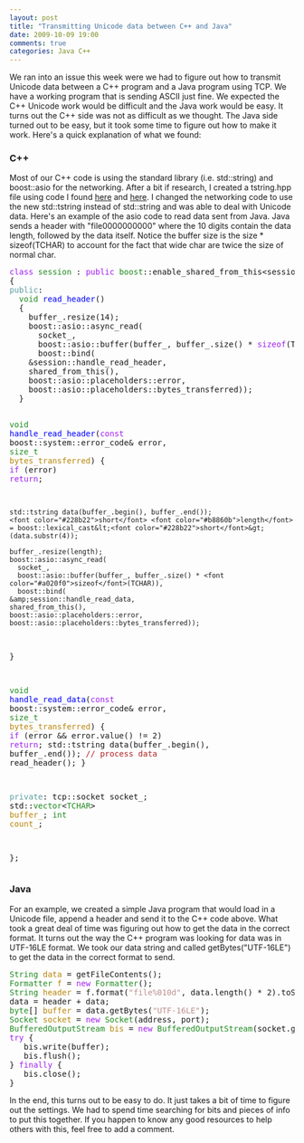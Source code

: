 ```yaml
---
layout: post
title: "Transmitting Unicode data between C++ and Java"
date: 2009-10-09 19:00
comments: true
categories: Java C++
---
```

We ran into an issue this week were we had to figure out how to transmit Unicode data between a C++ program and a Java program using TCP.  We have a working program that is sending ASCII just fine.  We expected the C++ Unicode work would be difficult and the Java work would be easy.  It turns out the C++ side was not as difficult as we thought.  The Java side turned out to be easy, but it took some time to figure out how to make it work.  Here's a quick explanation of what we found:

<h3>C++</h3>
<p>Most of our C++ code is using the standard library (i.e. std::string) and boost::asio for the networking.  After a bit if research, I created a tstring.hpp file using code I found <a href="http://www.rioki.org/2008/02/18/stdtstring/">here</a> and <a href="http://www.codeproject.com/KB/stl/upgradingstlappstounicode.aspx">here</a>.  I changed the networking code to use the new std::tstring instead of std::string and was able to deal with Unicode data.  Here's an example of the asio code to read data sent from Java.  Java sends a header with "file0000000000" where the 10 digits contain the data length, followed by the data itself.  Notice the buffer size is the size * sizeof(TCHAR) to account for the fact that wide char are twice the size of normal char.</p><pre><font color="#a020f0">class</font> <font color="#228b22">session</font> : <font color="#a020f0">public</font> <font color="#228b22">boost</font>::enable_shared_from_this&lt;session&gt;
{
<font color="#5f9ea0">public</font>:
  <font color="#228b22">void</font> <font color="#0000ff">read_header</font>()
  {
    buffer_.resize(14);
    boost::asio::async_read(
      socket_,
      boost::asio::buffer(buffer_, buffer_.size() * <font color="#a020f0">sizeof</font>(TCHAR)),
      boost::bind(
	&amp;session::handle_read_header, 
	shared_from_this(),
	boost::asio::placeholders::error,
	boost::asio::placeholders::bytes_transferred));
  }

  <font color="#228b22">void</font> <font color="#0000ff">handle_read_header</font>(<font color="#a020f0">const</font> boost::system::error_code&amp; error, <font color="#228b22">size_t</font> <font color="#b8860b">bytes_transferred</font>)
  {
    <font color="#a020f0">if</font> (error) <font color="#a020f0">return</font>;

    std::tstring data(buffer_.begin(), buffer_.end());
    <font color="#228b22">short</font> <font color="#b8860b">length</font> = boost::lexical_cast&lt;<font color="#228b22">short</font>&gt;(data.substr(4));

    buffer_.resize(length);
    boost::asio::async_read(
      socket_,
      boost::asio::buffer(buffer_, buffer_.size() * <font color="#a020f0">sizeof</font>(TCHAR)),
      boost::bind(
	&amp;session::handle_read_data, 
	shared_from_this(),
	boost::asio::placeholders::error,
	boost::asio::placeholders::bytes_transferred));
  }

  <font color="#228b22">void</font> <font color="#0000ff">handle_read_data</font>(<font color="#a020f0">const</font> boost::system::error_code&amp; error, <font color="#228b22">size_t</font> <font color="#b8860b">bytes_transferred</font>)
  {
    <font color="#a020f0">if</font> (error &amp;&amp; error.value() != 2) <font color="#a020f0">return</font>;
    std::tstring data(buffer_.begin(), buffer_.end());
    <font color="#b22222">// process data
</font>    read_header();
  }

<font color="#5f9ea0">private</font>:
  tcp::socket socket_;
  std::<font color="#228b22">vector</font>&lt;<font color="#228b22">TCHAR</font>&gt; <font color="#b8860b">buffer_</font>;
  <font color="#228b22">int</font> <font color="#b8860b">count_</font>;

};
</pre>
<h3>Java</h3>
<p>For an example, we created a simple Java program that would load in a Unicode file, append a header and send it to the C++ code above.  What took a great deal of time was figuring out how to get the data in the correct format.  It turns out the way the C++ program was looking for data was in UTF-16LE format.  We took our data string and called getBytes("UTF-16LE") to get the data in the correct format to send.</p><pre><font color="#228b22">String</font> <font color="#b8860b">data</font> = getFileContents();
<font color="#228b22">Formatter</font> <font color="#b8860b">f</font> = <font color="#a020f0">new</font> <font color="#228b22">Formatter</font>();
<font color="#228b22">String</font> <font color="#b8860b">header</font> = f.format(<font color="#bc8f8f">&quot;file%010d&quot;</font>, data.length() * 2).toString(); 
data = header + data;
<font color="#228b22">byte</font>[] <font color="#b8860b">buffer</font> = data.getBytes(<font color="#bc8f8f">&quot;UTF-16LE&quot;</font>);
<font color="#228b22">Socket</font> <font color="#b8860b">socket</font> = <font color="#a020f0">new</font> <font color="#228b22">Socket</font>(address, port);
<font color="#228b22">BufferedOutputStream</font> <font color="#b8860b">bis</font> = <font color="#a020f0">new</font> <font color="#228b22">BufferedOutputStream</font>(socket.getOutputStream());
<font color="#a020f0">try</font> {
   bis.write(buffer);
   bis.flush();
} <font color="#a020f0">finally</font> {
   bis.close();
}
</pre><p>In the end, this turns out to be easy to do.  It just takes a bit of time to figure out the settings.  We had to spend time searching for bits and pieces of info to put this together.  If you happen to know any good resources to help others with this, feel free to add a comment.</p>
